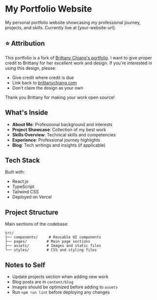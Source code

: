 # My Portfolio Website

My personal portfolio website showcasing my professional journey, projects, and skills. Currently live at [your-website-url].

## ⭐ Attribution

This portfolio is a fork of [Brittany Chiang's portfolio](https://brittanychiang.com). I want to give proper credit to Brittany for her excellent work and design. If you're interested in using this design, please:
- Give credit where credit is due
- Link back to [brittanychiang.com](https://brittanychiang.com)
- Don't claim the design as your own

Thank you Brittany for making your work open source! 

## What's Inside

- **About Me**: Professional background and interests
- **Project Showcase**: Collection of my best work
- **Skills Overview**: Technical skills and competencies
- **Experience**: Professional journey highlights
- **Blog**: Tech writings and insights (if applicable)

## Tech Stack

Built with:
- React.js
- TypeScript
- Tailwind CSS
- Deployed on Vercel

## Project Structure

Main sections of the codebase:
```
src/
├── components/     # Reusable UI components
├── pages/         # Main page sections
├── assets/        # Images and static files
└── styles/        # CSS and styling files
```

## Notes to Self

- Update projects section when adding new work
- Blog posts are in `content/blog`
- Images should be optimized before adding to `assets`
- Run `npm run lint` before deploying any changes
